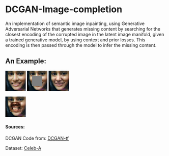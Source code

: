 # DCGAN-Image-completion

   An implementation of semantic image inpainting, using Generative Adversarial Networks that generates missing content by searching for the closest encoding of the corrupted image in the latent image manifold, given a trained generative model, by using context and prior losses. This encoding is then passed through the model to infer the missing content.
    
## An Example:
![Output Image](https://github.com/harini-ashok/DCGAN-Image-completion/blob/main/output/before.png?raw=true)
![Output Image](https://github.com/harini-ashok/DCGAN-Image-completion/blob/main/output/masked.png?raw=true)
![Output Image](https://github.com/harini-ashok/DCGAN-Image-completion/blob/main/output/0950.png?raw=true)

   ![Output Image](https://github.com/harini-ashok/DCGAN-Image-completion/blob/main/output/completion.gif?raw=true)

#### Sources:

   DCGAN Code from: [DCGAN-tf](https://github.com/carpedm20/DCGAN-tensorflow)
   
   
   Dataset: [Celeb-A](http://mmlab.ie.cuhk.edu.hk/projects/CelebA.html)
